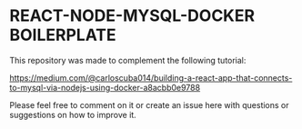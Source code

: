 # REACT-NODE-MYSQL-DOCKER BOILERPLATE

This repository was made to complement the following tutorial:

https://medium.com/@carloscuba014/building-a-react-app-that-connects-to-mysql-via-nodejs-using-docker-a8acbb0e9788

Please feel free to comment on it or create an issue here with questions or suggestions on how to improve it.
